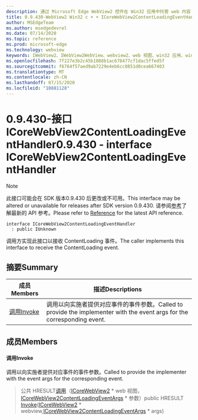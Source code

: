 ```yaml
---
description: 通过 Microsoft Edge WebView2 控件在 Win32 应用中托管 web 内容
title: 0.9.430-WebView2 Win32 c + + ICoreWebView2ContentLoadingEventHandler
author: MSEdgeTeam
ms.author: msedgedevrel
ms.date: 07/14/2020
ms.topic: reference
ms.prod: microsoft-edge
ms.technology: webview
keywords: IWebView2、IWebView2WebView、webview2、web 视图、win32 应用、win32、edge、ICoreWebView2、ICoreWebView2Host、浏览器控件、边缘 html
ms.openlocfilehash: 7f227e3b2c45b1088b1ac678477cf1dac5ffed5f
ms.sourcegitcommit: f6764f57aed9ab7229e4eb6cc8851d0cea667403
ms.translationtype: MT
ms.contentlocale: zh-CN
ms.lasthandoff: 07/15/2020
ms.locfileid: "10881128"
---
```

# <span data-ttu-id="35e4a-104">0.9.430-接口 ICoreWebView2ContentLoadingEventHandler</span><span class="sxs-lookup"><span data-stu-id="35e4a-104">0.9.430 - interface ICoreWebView2ContentLoadingEventHandler</span></span> 

> [!NOTE]
> <span data-ttu-id="35e4a-105">此接口可能会在 SDK 版本0.9.430 后更改或不可用。</span><span class="sxs-lookup"><span data-stu-id="35e4a-105">This interface may be altered or unavailable for releases after SDK version 0.9.430.</span></span> <span data-ttu-id="35e4a-106">请参阅[参考](../../../webview2-api-reference.md)了解最新的 API 参考。</span><span class="sxs-lookup"><span data-stu-id="35e4a-106">Please refer to [Reference](../../../webview2-api-reference.md) for the latest API reference.</span></span>

```
interface ICoreWebView2ContentLoadingEventHandler
  : public IUnknown
```

<span data-ttu-id="35e4a-107">调用方实现此接口以接收 ContentLoading 事件。</span><span class="sxs-lookup"><span data-stu-id="35e4a-107">The caller implements this interface to receive the ContentLoading event.</span></span>

## <span data-ttu-id="35e4a-108">摘要</span><span class="sxs-lookup"><span data-stu-id="35e4a-108">Summary</span></span>

 <span data-ttu-id="35e4a-109">成员</span><span class="sxs-lookup"><span data-stu-id="35e4a-109">Members</span></span>                        | <span data-ttu-id="35e4a-110">描述</span><span class="sxs-lookup"><span data-stu-id="35e4a-110">Descriptions</span></span>
--------------------------------|---------------------------------------------
[<span data-ttu-id="35e4a-111">调用</span><span class="sxs-lookup"><span data-stu-id="35e4a-111">Invoke</span></span>](#invoke) | <span data-ttu-id="35e4a-112">调用以向实施者提供对应事件的事件参数。</span><span class="sxs-lookup"><span data-stu-id="35e4a-112">Called to provide the implementer with the event args for the corresponding event.</span></span>

## <span data-ttu-id="35e4a-113">成员</span><span class="sxs-lookup"><span data-stu-id="35e4a-113">Members</span></span>

#### <span data-ttu-id="35e4a-114">调用</span><span class="sxs-lookup"><span data-stu-id="35e4a-114">Invoke</span></span> 

<span data-ttu-id="35e4a-115">调用以向实施者提供对应事件的事件参数。</span><span class="sxs-lookup"><span data-stu-id="35e4a-115">Called to provide the implementer with the event args for the corresponding event.</span></span>

> <span data-ttu-id="35e4a-116">公共 HRESULT[调用](#invoke)（[ICoreWebView2](ICoreWebView2.md) \* web 视图，[ICoreWebView2ContentLoadingEventArgs](ICoreWebView2ContentLoadingEventArgs.md) \* 参数）</span><span class="sxs-lookup"><span data-stu-id="35e4a-116">public HRESULT [Invoke](#invoke)([ICoreWebView2](ICoreWebView2.md) \* webview,[ICoreWebView2ContentLoadingEventArgs](ICoreWebView2ContentLoadingEventArgs.md) \* args)</span></span>

